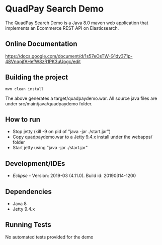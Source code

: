# QuadPay Search Demo

The QuadPay Search Demo is a Java 8.0 maven web application that implements an Ecommerce REST API on Elasticsearch.

## Online Documentation

https://docs.google.com/document/d/1s57eOsTW-G1dy371p-48VnqpjfAHefW8zR1PK3uUogc/edit

## Building the project

`mvn clean install`

The above generates a target/quadpaydemo.war. All source java files are under src/main/java/quadpaydemo folder.

## How to run

- Stop jetty (kill -9 on pid of "java -jar ./start.jar")
- Copy quadpaydemo.war to a Jetty 9.4.x install under the webapps/ folder
- Start jetty using "java -jar ./start.jar"

## Development/IDEs

- *Eclipse* - Version: 2019-03 (4.11.0). Build id: 20190314-1200

## Dependencies

- Java 8
- Jetty 9.4.x

## Running Tests

No automated tests provided for the demo

